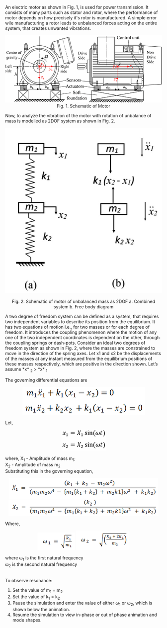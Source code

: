 An electric motor as shown in Fig. 1, is used for power transmission. It consists of many parts such as stator and rotor, where the performance of motor depends on how precisely it's rotor is manufactured.
A simple error wile manufacturing a rotor leads to unbalanced forces acting on the entire system, that creates unwanted vibrations.

<center>

![](images/3.png)
Fig. 1. Schematic of Motor

</center>

Now, to analyze the vibration of the motor with rotation of unbalance of mass is modelled as 2DOF system as shown in Fig. 2.

<center>

![](images/4.jpg)

Fig. 2. Schematic of motor of unbalanced mass as 2DOF a. Combined system b. Free body diagram

</center>
A two degree of freedom system can be defined as a system, that requires two independent variables to describe its position from the equilibrium. It has two equations of motion i.e., for two masses or for each degree of freedom. It introduces the coupling phenomenon where the motion of any one of the two independent coordinates is dependent on the other, through the coupling springs or dash-pots.
Consider an ideal two degrees of freedom system as shown in Fig. 2, where the masses are constrained to move in the direction of the spring axes. Let x1 and x2 be the displacements of the masses at any instant measured from the equilibrium positions of these masses respectively, which are positive in the direction shown. Let’s assume *x* <sub>2</sub> > *x* <sub>1</sub>

The governing differential equations are

<center>

![](images/11.png)

</center>
Let,
<center>

![](images/12.png)

</center>
where, X<sub>1</sub> - Amplitude of mass m<sub>1</sub>;
<br>
X<sub>2</sub> - Amplitude of mass m<sub>2</sub>
<br>
Substituting this in the governing equation,
<center>

![](images/5.png)
![](images/6.png)

</center>

Where,

<center>

![](images/8.png)
![](images/9.png)

</center>

where &omega;<sub>1</sub> is the first natural frequency <br>
&omega;<sub>2</sub> is the second natural frequency

<br>To observe resonance:

1. Set the value of m<sub>1</sub> = m<sub>2</sub>
2. Set the value of k<sub>1</sub> = k<sub>2</sub>
3. Pause the simulation and enter the value of either &omega;<sub>1</sub> or &omega;<sub>2</sub>, which is shown below the animation.
4. Resume the simulation to view in-phase or out of phase animation and mode shapes.
